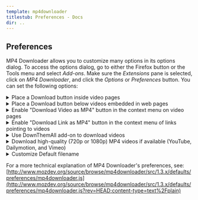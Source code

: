```yaml
---
template: mp4downloader
titlestub: Preferences - Docs
dir: ..
---
```

## Preferences

MP4 Downloader allows you to customize many options in its options dialog. To access the options dialog, go to either the Firefox button or the Tools menu and select *Add-ons*. Make sure the *Extensions* pane is selected, click on *MP4 Downloader*, and click the *Options* or *Preferences* button. You can set the following options:

<details>
<summary>Place a Download button inside video pages</summary>
<div>This option places a *Download* button inside the actual video pages on YouTube, Dailymotion, Facebook Video, and Vimeo. This is enabled by default. To learn how to use this feature, see above.</div>
</details>

<details>
<summary>Place a Download button below videos embedded in web pages</summary>
<div>This option places a *Download Video as MP4* button below any videos that are embedded inside web pages. This is enabled by default. To learn how to use this feature, see above.</div>
</details>

<details>
<summary>Enable "Download Video as MP4" button in the context menu on video pages</summary>
<div>This option adds a *Download Video as MP4* button in the context menu on all video pages. This is enabled by default. To learn more about this feature, see above.</div>
</details>

<details>
<summary>Enable "Download Link as MP4" button in the context menu of links pointing to videos</summary>
<div>This option adds a *Download Link as MP4* button in the context menu of any links pointing to a supported video page. This option is enabled by default. To learn more about this feature, see above.</div>
</details>

<details>
<summary>Use DownThemAll add-on to download videos</summary>
<div>This option uses the DownThemAll add-on ([www.downthemall.net](http://www.downthemall.net)) to download videos. This is disabled by default and can only be enabled if you have DownThemAll installed. Also, when DownThemAll is installed, another option (Use dTa OneClick) will appear that will allow you to use the OneClick feature of DownThemAll.</div>
</details>

<details>
<summary>Download high-quality (720p or 1080p) MP4 videos if available (YouTube, Dailymotion, and Vimeo)</summary>
<div>This option allows you to download high-quality videos from YouTube, Dailymotion, and Vimeo. This is not available on all videos. Note that this can increase download times by a lot and produce larger MP4 files than the normal-quality videos. This option is disabled by default.</div>
</details>

<details>
<summary>Customize Default filename</summary>
<div>These option allow you to customize the default filename (the one that automatically appears in the "Save As" box). By default, this is just the video title, but you can customize it by using the pre-defined options or creating your own by following [a special syntax](selective-content-replacement.html).</div>
</details>

For a more technical explanation of MP4 Downloader's preferences, see: [http://www.mozdev.org/source/browse/mp4downloader/src/1.3.x/defaults/preferences/mp4downloader.js](http://www.mozdev.org/source/browse/mp4downloader/src/1.3.x/defaults/preferences/mp4downloader.js?rev=HEAD;content-type=text%2Fplain)